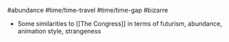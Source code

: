 #abundance #time/time-travel #time/time-gap #bizarre 

- Some similarities to [[The Congress]] in terms of futurism, abundance, animation style, strangeness 